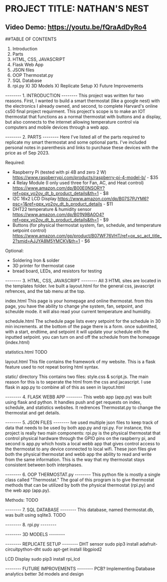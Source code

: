 # PROJECT TITLE: NATHAN'S NEST
## Video Demo:  https://youtu.be/fQraAdDyRo4

##TABLE OF CONTENTS
1) Introduction
2) Parts
3) HTML, CSS, JAVASCRIPT
4) Flask Web App
5) JSON files
6) OOP Thermostat.py
7) SQL Database
8) rpi.py
X) 3D Models
X) Replicate Setup
X) Future Improvements


-------- 1. INTRODUCTION --------
This project was written for two reasons. First, I wanted to build a smart thermostat (like a google nest) with the electronics I already owned, and second, to complete Harvard's online cs50 final project requirment. This project's scope is to make an IOT thermostat that functions as a normal thermostat with buttons and a display, but also connects to the internet allowing temperature control via computers and mobile devices through a web app.


-------- 2. PARTS --------
Here I've listed all of the parts required to replicate my smart thermostat and some optional parts. I've included personal notes in parenthesis and links to purchase these devices with the price as of Sep 2023.

Required:
- Raspberry Pi (tested with pi 4B and zero 2 W) https://www.raspberrypi.com/products/raspberry-pi-4-model-b/ - $35
- 4 Relay Module (I only used three for Fan, AC, and Heat control) https://www.amazon.com/dp/B00E0NSORY?ref=ppx_yo2ov_dt_b_product_details&th=1 - $8
- I2C 16x2 LCD Display https://www.amazon.com/dp/B07S7PJYM6?psc=1&ref=ppx_yo2ov_dt_b_product_details - $11
- DHT22 temperature & humidity sensor https://www.amazon.com/dp/B01N9BA0O4?ref=ppx_yo2ov_dt_b_product_details&th=1 - $9
- Buttons (for physical thermostat system, fan, schedule, and temperature setpoint control) https://www.amazon.com/gp/product/B07WF76VHT/ref=ox_sc_act_title_2?smid=AJJYA8M5YMCKV&th=1 - $6

Optional:
- Soldering Iron & solder
- 3D printer for thermostat case
- bread board, LEDs, and resistors for testing


-------- 3. HTML, CSS, JAVASCRIPT --------
All 3 HTML sites are located in the templates folder. Ive built a layout.html for the general css, javascript refrences, and the tab menu at the top.

index.html
This page is your homepage and online thermostat. from this page, you have the ability to change yhe system, fan, setpoint, and scheulde mode. it will also read your current temperature and humidity.

schedule.html
The schedule page lists every setpoint for the schedule in 30 min increments. at the bottom of the page there is a form. once submitted, with a start, endtime, and setpoint it will update your schedule eith the inputted setpoint. you can turn on and off the schedule from the homepage (index.html)

statistics.html
TODO

layout.html
This file contains the framework of my website. This is a flask feature used to not repeat boring html syntax.

static/ directory
This contains two files: style.css & script.js. The main reason for this is to seperate the html from the css and jacascript. I use flask in app.py to combine all of this as seen in layout.html

-------- 4. FLASK WEBB APP --------
This webb app (app.py) was built using flask and python. It handles push and get requests on index, schedule, and statistics websites.
It redrences Thermostat.py to change the thermostat and get details.


-------- 5. JSON FILES --------
Ive used multiple json files to keep track of data that needs to be used by both app.py and rpi.py. For instance, this project is really two main components: rpi.py is the physical thermostat that control physical hardware through the GPIO pins on the raspberry pi, and second is app.py which hosts a local webb app that gives control access to the thermostat to any device connected to local wifi. These json files give both the physical thermostat and webb app the ability to read and write from the same information. This is the way that my thermostat stays consistent between both interphases.


-------- 6. OOP THERMOSTAT.py --------
This python file is mostly a single class called "Thermostat." The goal of this program is to give thermostat methods that can be utilized by both the physical thermostat (rpi.py) and the web app (app.py).

Methods:
TODO


-------- 7. SQL DATABASE --------
This database, named thermostat.db, was built using sqlite3.
TODO


-------- 8. rpi.py --------


-------- 3D MODELS --------


-------- REPLICATE SETUP --------
DHT sensor
sudo pip3 install adafruit-circuitpython-dht
sudo apt-get install libgpiod2

LCD Display
sudo pip3 install rpi_lcd

-------- FUTURE IMPROVEMENTS --------
PCB?
Implementing Database analytics
better 3d models and design
